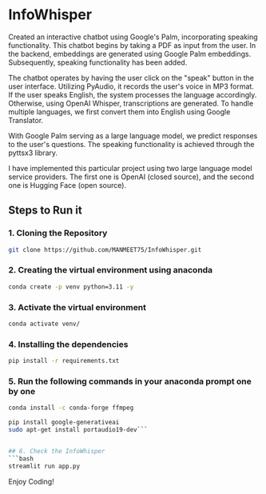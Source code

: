 # InfoWhisper

Created an interactive chatbot using Google's Palm, incorporating speaking functionality. This chatbot begins by taking a PDF as input from the user. In the backend, embeddings are generated using Google Palm embeddings. Subsequently, speaking functionality has been added.

The chatbot operates by having the user click on the "speak" button in the user interface. Utilizing PyAudio, it records the user's voice in MP3 format. If the user speaks English, the system processes the language accordingly. Otherwise, using OpenAI Whisper, transcriptions are generated. To handle multiple languages, we first convert them into English using Google Translator.

With Google Palm serving as a large language model, we predict responses to the user's questions. The speaking functionality is achieved through the pyttsx3 library.

I have implemented this particular project using two large language model service providers. The first one is OpenAI (closed source), and the second one is Hugging Face (open source).

## Steps to Run it
### 1. Cloning the Repository
```bash
git clone https://github.com/MANMEET75/InfoWhisper.git
```
### 2. Creating the virtual environment using anaconda
```bash
conda create -p venv python=3.11 -y
```

### 3. Activate the virtual environment
```bash
conda activate venv/
```

### 4. Installing the dependencies
```bash
pip install -r requirements.txt
```

### 5. Run the following commands in your anaconda prompt one by one

```bash
conda install -c conda-forge ffmpeg
```


```bash
pip install google-generativeai
sudo apt-get install portaudio19-dev```


## 6. Check the InfoWhisper
```bash
streamlit run app.py
```
Enjoy Coding!

